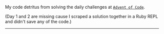 My code detritus from solving the daily challenges at [`Advent of Code`][adventofcode].

(Day 1 and 2 are missing cause I scraped a solution together in a Ruby REPL and didn't save any of the code.)

-------------

[adventofcode]: http://adventofcode.com/ "Advent of Code"
